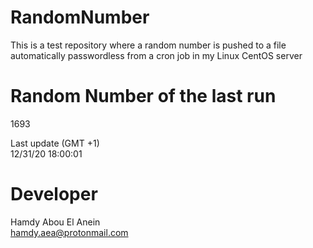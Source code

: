 # RandomNumber    
This is a test repository where a random number is pushed to a file automatically passwordless from a cron job in my Linux CentOS server    
# Random Number of the last run   
1693
      
Last update (GMT +1)    
12/31/20 18:00:01
# Developer    
Hamdy Abou El Anein   
hamdy.aea@protonmail.com
